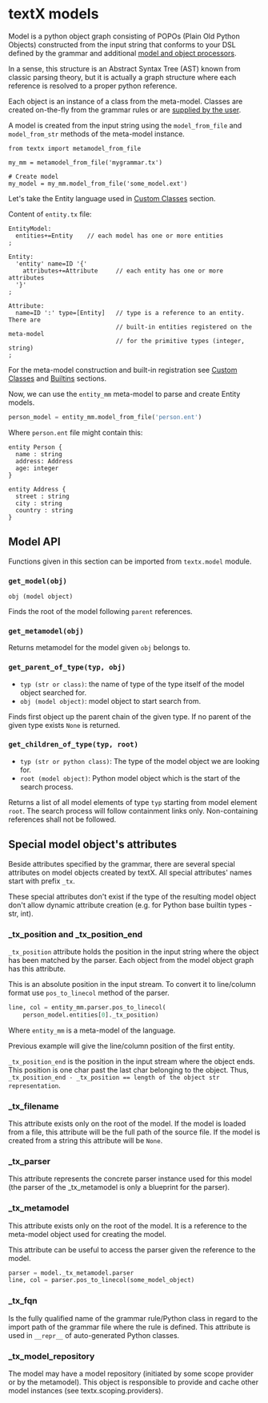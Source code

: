 # textX models

Model is a python object graph consisting of POPOs (Plain Old Python Objects)
constructed from the input string that conforms to your DSL defined by the
grammar and additional [model and object processors](metamodel.md#processors).

In a sense, this structure is an Abstract Syntax Tree (AST) known from classic
parsing theory, but it is actually a graph structure where each reference is
resolved to a proper python reference.

Each object is an instance of a class from the meta-model. Classes are created
on-the-fly from the grammar rules or are [supplied by the
user](metamodel.md#custom-classes).

A model is created from the input string using the `model_from_file` and `model_from_str`
methods of the meta-model instance.

    from textx import metamodel_from_file

    my_mm = metamodel_from_file('mygrammar.tx')

    # Create model
    my_model = my_mm.model_from_file('some_model.ext')


Let's take the Entity language used in [Custom
Classes](metamodel.md#custom-classes) section.

Content of `entity.tx` file:

    EntityModel:
      entities+=Entity    // each model has one or more entities
    ;

    Entity:
      'entity' name=ID '{'
        attributes+=Attribute     // each entity has one or more attributes
      '}'
    ;

    Attribute:
      name=ID ':' type=[Entity]   // type is a reference to an entity. There are
                                  // built-in entities registered on the meta-model
                                  // for the primitive types (integer, string)
    ;


For the meta-model construction and built-in registration see [Custom
Classes](metamodel.md#custom-classes) and
[Builtins](metamodel.md#built-in-objects) sections.

Now, we can use the `entity_mm` meta-model to parse and create Entity models.

```python
person_model = entity_mm.model_from_file('person.ent')
```

Where `person.ent` file might contain this:

    entity Person {
      name : string
      address: Address
      age: integer
    }

    entity Address {
      street : string
      city : string
      country : string
    }

## Model API

Functions given in this section can be imported from `textx.model` module.

### `get_model(obj)`

`obj (model object)`

Finds the root of the model following `parent` references.


### `get_metamodel(obj)`

Returns metamodel for the model given `obj` belongs to.

### `get_parent_of_type(typ, obj)`

- `typ (str or class)`: the name of type of the type itself of the model object
searched for.
- `obj (model object)`: model object to start search from.

Finds first object up the parent chain of the given type. If no parent of the
given type exists `None` is returned.

### `get_children_of_type(typ, root)`

- `typ (str or python class)`: The type of the model object we are looking for.
- `root (model object)`: Python model object which is the start of the search
    process.

Returns a list of all model elements of type `typ` starting from model element
`root`. The search process will follow containment links only. Non-containing
references shall not be followed.

## Special model object's attributes

Beside attributes specified by the grammar, there are several special
attributes on model objects created by textX. All special attributes' names
start with prefix `_tx`.

These special attributes don't exist if the type of the resulting model object
don't allow dynamic attribute creation (e.g. for Python base builtin types -
str, int).

### _tx_position and _tx_position_end

`_tx_position` attribute holds the position in the input string where the
object has been matched by the parser. Each object from the model object graph
has this attribute.

This is an absolute position in the input stream. To convert it to line/column
format use `pos_to_linecol` method of the parser.

```python
line, col = entity_mm.parser.pos_to_linecol(
    person_model.entities[0]._tx_position)
```

Where `entity_mm` is a meta-model of the language.

Previous example will give the line/column position of the first entity.

`_tx_position_end` is the position in the input stream where the object ends.
This position is one char past the last char belonging to the object. Thus,
`_tx_position_end - _tx_position == length of the object str representation`.


### _tx_filename

This attribute exists only on the root of the model. If the model is loaded
from a file, this attribute will be the full path of the source file. If the
model is created from a string this attribute will be `None`.

### _tx_parser

This attribute represents the concrete parser instance used for this model
(the parser of the _tx_metamodel is only a blueprint for the parser).

### _tx_metamodel

This attribute exists only on the root of the model. It is a reference to the
meta-model object used for creating the model.

This attribute can be useful to access the parser given the reference to the
model.

```python
parser = model._tx_metamodel.parser
line, col = parser.pos_to_linecol(some_model_object)
```

### _tx_fqn

Is the fully qualified name of the grammar rule/Python class in regard to the
import path of the grammar file where the rule is defined. This attribute is
used in `__repr__` of auto-generated Python classes.

### _tx_model_repository

The model may have a model repository (initiated by some scope provider or by
the metamodel). This object is responsible to provide and cache other model
instances (see textx.scoping.providers).


